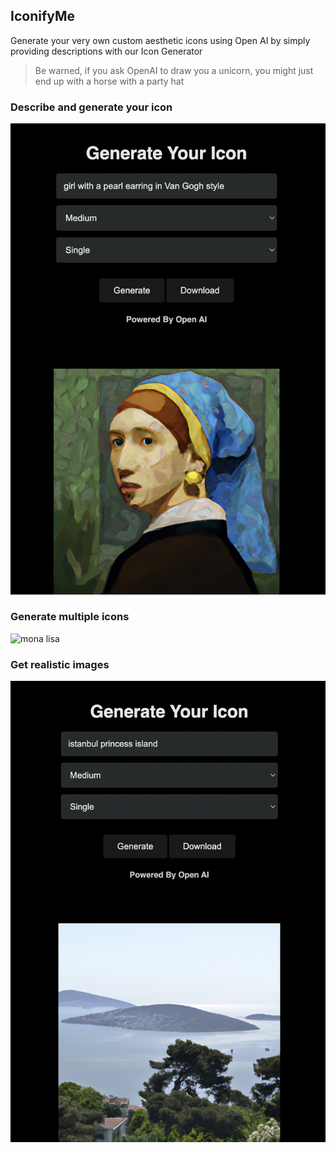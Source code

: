 ## IconifyMe

Generate your very own custom aesthetic icons using Open AI by simply providing descriptions with our Icon Generator

> Be warned, if you ask OpenAI to draw you a unicorn, you might just end up with a horse with a party hat

### Describe and generate your icon

![van gogh|250x250](assets/images/girl_in_van_gogh_style.png)

### Generate multiple icons

![mona lisa](assets/images/mona_lisa_multi.png)

### Get realistic images

![istanbul](assets/images/istanbul.png)

